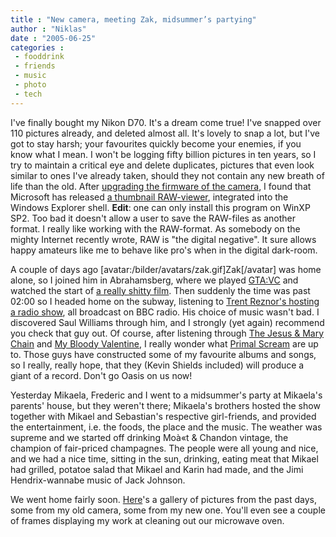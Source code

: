 ```yaml
---
title : "New camera, meeting Zak, midsummer’s partying"
author : "Niklas"
date : "2005-06-25"
categories : 
 - fooddrink
 - friends
 - music
 - photo
 - tech
---
```


I've finally bought my Nikon D70. It's a dream come true! I've snapped over 110 pictures already, and deleted almost all. It's lovely to snap a lot, but I've got to stay harsh; your favourites quickly become your enemies, if you know what I mean. I won't be logging fifty billion pictures in ten years, so I try to maintain a critical eye and delete duplicates, pictures that even look similar to ones I've already taken, should they not contain any new breath of life than the old. After [upgrading the firmware of the camera](http://www.dpreview.com/news/0505/05051701d70firmware.asp), I found that Microsoft has released [a thumbnail RAW-viewer](http://www.dpreview.com/news/0506/05061501msrawthumb.asp), integrated into the Windows Explorer shell. **Edit**: one can only install this program on WinXP SP2. Too bad it doesn't allow a user to save the RAW-files as another format. I really like working with the RAW-format. As somebody on the mighty Internet recently wrote, RAW is "the digital negative". It sure allows happy amateurs like me to behave like pro's when in the digital dark-room.

A couple of days ago \[avatar:/bilder/avatars/zak.gif\]Zak\[/avatar\] was home alone, so I joined him in Abrahamsberg, where we played [GTA:VC](http://www.rockstargames.com/vicecity) and watched the start of [a really shitty film](http://www.imdb.com/title/tt0095990). Then suddenly the time was past 02:00 so I headed home on the subway, listening to [Trent Reznor's hosting a radio show](http://www.bbc.co.uk/radio1/alt/tracklistings/rockshow_archive.shtml?20050406), all broadcast on BBC radio. His choice of music wasn't bad. I discovered Saul Williams through him, and I strongly (yet again) recommend you check that guy out. Of course, after listening through [The Jesus & Mary Chain](http://aprilskies.amniisia.com) and [My Bloody Valentine](http://www.mybloodyvalentine.net), I really wonder what [Primal Scream](http://www.primalscream.org) are up to. Those guys have constructed some of my favourite albums and songs, so I really, really hope, that they (Kevin Shields included) will produce a giant of a record. Don't go Oasis on us now!

Yesterday Mikaela, Frederic and I went to a midsummer's party at Mikaela's parents' house, but they weren't there; Mikaela's brothers hosted the show together with Mikael and Sebastian's respective girl-friends, and provided the entertainment, i.e. the foods, the place and the music. The weather was supreme and we started off drinking Moà«t & Chandon vintage, the champion of fair-priced champagnes. The people were all young and nice, and we had a nice time, sitting in the sun, drinking, eating meat that Mikael had grilled, potatoe salad that Mikael and Karin had made, and the Jimi Hendrix-wannabe music of Jack Johnson.

We went home fairly soon. [Here](https://niklasblog.com/bilder/2005-06-25)'s a gallery of pictures from the past days, some from my old camera, some from my new one. You'll even see a couple of frames displaying my work at cleaning out our microwave oven.
